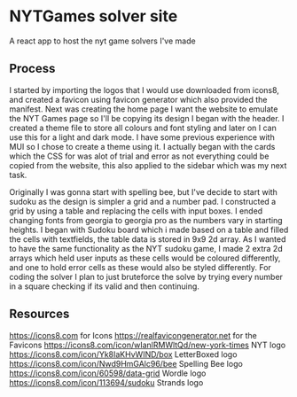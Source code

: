 # NYTGames solver site
A react app to host the nyt game solvers I've made 

## Process
I started by importing the logos that I would use downloaded from icons8, and created a favicon using favicon generator which also provided the manifest. Next was creating the home page I want the website to emulate the NYT Games page so I'll be copying its design I began with the header. I created a theme file to store all colours and font styling and later on I can use this for a light and dark mode. I have some previous experience with MUI so I chose to create a theme using it. I actually began with the cards which the CSS for was alot of trial and error as not everything could be copied from the website, this also applied to the sidebar which was my next task.

Originally I was gonna start with spelling bee, but I've decide to start with sudoku as the design is simpler a grid and a number pad. I constructed a grid by using a table and replacing the cells with input boxes. I ended changing fonts from georgia to georgia pro as the numbers vary in starting heights. I began with Sudoku board which i made based on a table and filled the cells with textfields, the table data is stored in 9x9 2d array. As I wanted to have the same functionality as the NYT sudoku game, I made 2 extra 2d arrays which held user inputs as these cells would be coloured differently, and one to hold error cells as these would also be styled differently. For coding the solver I plan to just bruteforce the solve by trying every number in a square checking if its valid and then continuing.

## Resources
https://icons8.com for Icons
https://realfavicongenerator.net for the Favicons
https://icons8.com/icon/wIanlRMWltQd/new-york-times NYT logo
https://icons8.com/icon/Yk8IaKHvWIND/box LetterBoxed logo
https://icons8.com/icon/Nwd9HmGAlc96/bee Spelling Bee logo
https://icons8.com/icon/60598/data-grid Wordle logo
https://icons8.com/icon/113694/sudoku Strands logo

